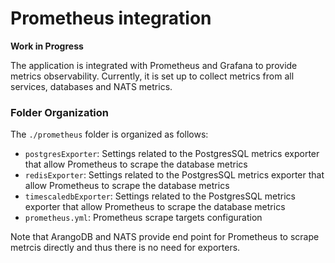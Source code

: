 # Prometheus integration

**Work in Progress**

The application is integrated with Prometheus and Grafana to provide metrics observability.
Currently, it is set up to collect metrics from all services, databases and NATS metrics.

### Folder Organization

The `./prometheus` folder is organized as follows:

- `postgresExporter`: Settings related to the PostgresSQL metrics exporter that allow Prometheus to scrape the database metrics
- `redisExporter`: Settings related to the PostgresSQL metrics exporter that allow Prometheus to scrape the database metrics
- `timescaledbExporter`: Settings related to the PostgresSQL metrics exporter that allow Prometheus to scrape the database metrics
- `prometheus.yml`: Prometheus scrape targets configuration

Note that ArangoDB and NATS provide end point for Prometheus to scrape metrcis directly and thus there is no need for exporters. 